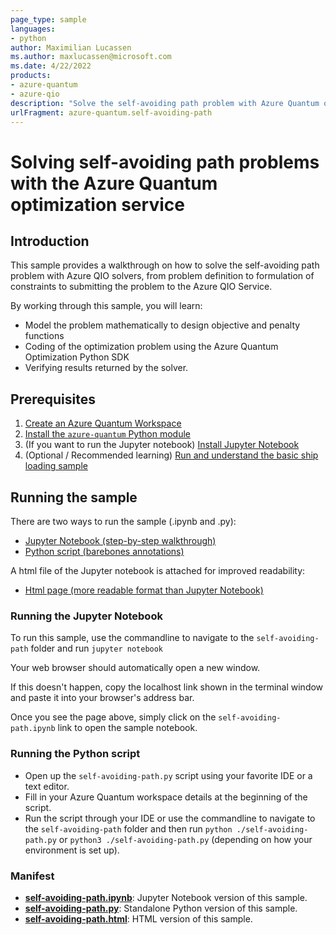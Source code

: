 ```yaml
---
page_type: sample
languages:
- python
author: Maximilian Lucassen
ms.author: maxlucassen@microsoft.com
ms.date: 4/22/2022
products:
- azure-quantum
- azure-qio
description: "Solve the self-avoiding path problem with Azure Quantum optimization service"
urlFragment: azure-quantum.self-avoiding-path
---
```


# Solving self-avoiding path problems with the Azure Quantum optimization service

## Introduction

This sample provides a walkthrough on how to solve the self-avoiding path problem with Azure QIO solvers, from problem definition to formulation of constraints to submitting the problem to the Azure QIO Service.

By working through this sample, you will learn:

- Model the problem mathematically to design objective and penalty functions
- Coding of the optimization problem using the Azure Quantum Optimization Python SDK
- Verifying results returned by the solver. 

## Prerequisites

1. [Create an Azure Quantum Workspace](https://docs.microsoft.com/azure/quantum/how-to-create-quantum-workspaces-with-the-azure-portal)
2. [Install the `azure-quantum` Python module](https://docs.microsoft.com/azure/quantum/optimization-install-sdk)
3. (If you want to run the Jupyter notebook) [Install Jupyter Notebook](https://jupyter.org/install)
4. (Optional / Recommended learning) [Run and understand the basic ship loading sample](../ship-loading/) 

## Running the sample

There are two ways to run the sample (.ipynb and .py):

- [Jupyter Notebook (step-by-step walkthrough)](./self-avoiding-path.ipynb)
- [Python script (barebones annotations)](./self-avoiding-path.py)

A html file of the Jupyter notebook is attached for improved readability:

- [Html page (more readable format than Jupyter Notebook)](./self-avoiding-path.html)

### Running the Jupyter Notebook

To run this sample, use the commandline to navigate to the `self-avoiding-path` folder and run `jupyter notebook`

Your web browser should automatically open a new window.

If this doesn't happen, copy the localhost link shown in the terminal window and paste it into your browser's address bar.

Once you see the page above, simply click on the `self-avoiding-path.ipynb` link to open the sample notebook.

### Running the Python script

- Open up the `self-avoiding-path.py` script using your favorite IDE or a text editor.
- Fill in your Azure Quantum workspace details at the beginning of the script.
- Run the script through your IDE or use the commandline to navigate to the `self-avoiding-path` folder and then run `python ./self-avoiding-path.py` or `python3 ./self-avoiding-path.py` (depending on how your environment is set up).

### Manifest

- **[self-avoiding-path.ipynb](https://github.com/microsoft/qio-samples/blob/main/samples/self-avoiding-path/self-avoiding-path.ipynb)**: Jupyter Notebook version of this sample.
- **[self-avoiding-path.py](https://github.com/microsoft/qio-samples/blob/main/samples/self-avoiding-path/self-avoiding-path.py)**: Standalone Python version of this sample.
- **[self-avoiding-path.html](https://github.com/microsoft/qio-samples/blob/main/samples/self-avoiding-path/self-avoiding-path.html)**: HTML version of this sample.

